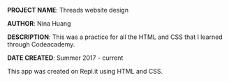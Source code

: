 **PROJECT NAME**: Threads website design

**AUTHOR**: Nina Huang

**DESCRIPTION**: This was a practice for all the HTML and CSS that I learned through Codeacademy.

**DATE CREATED**: Summer 2017 - current

This app was created on Repl.it using HTML and CSS.
